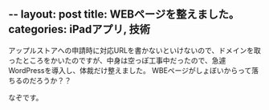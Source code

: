 --
layout: post
title: WEBページを整えました。
categories: iPadアプリ, 技術
--

アップルストアへの申請時に対応URLを書かないといけないので、ドメインを取ったところをかいたのですが、中身は空っぽ工事中だったので、急遽WordPressを導入し、体裁だけ整えました。
WBEページがしょぼいからって落ちるのだろうか？？

なぞです。

